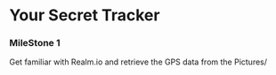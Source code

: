 # Your Secret Tracker

### MileStone 1 
Get familiar with Realm.io and retrieve the GPS data from the Pictures/

